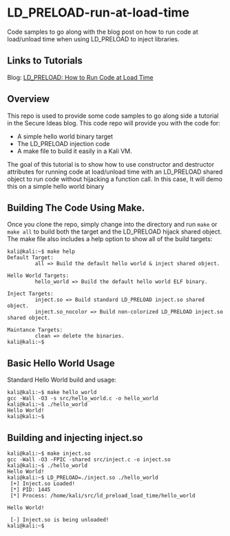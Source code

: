 # LD_PRELOAD-run-at-load-time
Code samples to go along with the blog post on how to run code at load/unload time when using LD_PRELOAD to inject libraries.

## Links to Tutorials
Blog: [LD_PRELOAD: How to Run Code at Load Time](https://www.secureideas.com/blog/2021/02/ld_preload-how-to-run-code-at-load-time.html)

## Overview
This repo is used to provide some code samples to go along side a tutorial in the Secure Ideas blog. This code repo will provide you with the code for:

 * A simple hello world binary target
 * The LD_PRELOAD injection code
 * A make file to build it easily in a Kali VM.
 
The goal of this tutorial is to show how to use constructor and destructor attributes for running code at load/unload time with an LD_PRELOAD shared object to run code without hijacking a function call. In this case, It will demo this on a simple hello world binary

## Building The Code Using Make.
Once you clone the repo, simply change into the directory and run ```make``` or ```make all``` to build both the target and the LD_PRELOAD hijack shared object. The make file also includes a help option to show all of the build targets:

```
kali@kali:~$ make help
Default Target:
         all => Build the default hello world & inject shared object.

Hello World Targets:
         hello_world => Build the default hello world ELF binary.

Inject Targets:
         inject.so => Build standard LD_PRELOAD inject.so shared object.
         inject.so_nocolor => Build non-colorized LD_PRELOAD inject.so shared object.

Maintance Targets:
         clean => delete the binaries.
kali@kali:~$
```

## Basic Hello World Usage
Standard Hello World build and usage:
```
kali@kali:~$ make hello_world 
gcc -Wall -O3 -s src/hello_world.c -o hello_world
kali@kali:~$ ./hello_world 
Hello World!
kali@kali:~$
```

## Building and injecting inject.so
```
kali@kali:~$ make inject.so        
gcc -Wall -O3 -FPIC -shared src/inject.c -o inject.so
kali@kali:~$ ./hello_world 
Hello World!
kali@kali:~$ LD_PRELOAD=./inject.so ./hello_world
 [+] Inject.so Loaded!
 [*] PID: 1445                                                               
 [*] Process: /home/kali/src/ld_preload_load_time/hello_world

Hello World!

 [-] Inject.so is being unloaded!
kali@kali:~$
```
